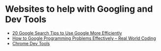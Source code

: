 # Websites to help with Googling and Dev Tools
* [20 Google Search Tips to Use Google More Efficiently](https://www.lifehack.org/articles/technology/20-tips-use-google-search-efficiently.html)
* [How to Google Programming Problems Effectively – Real World Coding](https://realworldcoding.io/how-to-google-programming-problems-effectively-90f2a43ef982)
* [Chrome Dev Tools](https://developers.google.com/web/tools/chrome-devtools/)
